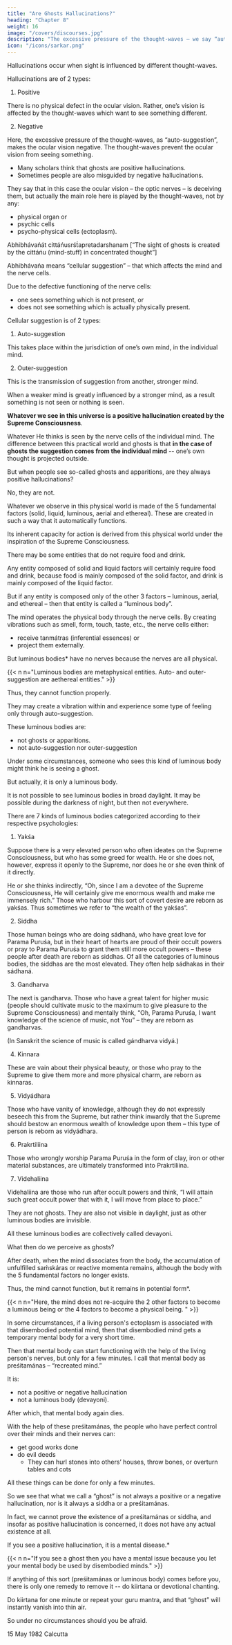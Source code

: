 ```yaml
---
title: "Are Ghosts Hallucinations?"
heading: "Chapter 8"
weight: 16
image: "/covers/discourses.jpg"
description: "The excessive pressure of the thought-waves – we say “auto-suggestion” – makes the ocular vision negative"
icon: "/icons/sarkar.png"
---
```




Hallucinations occur when sight<!--  the ocular vision --> is influenced by different thought-waves. 

Hallucinations are of 2 types:

1. Positive

There is no physical defect in the ocular vision. Rather, one’s vision is affected by the thought-waves which want to see something different.

2. Negative

Here, the excessive pressure of the thought-waves, as “auto-suggestion”, makes the ocular vision negative. The thought-waves prevent the ocular vision from seeing something.
<!-- do not want to see something which is actually present in the -->

- Many scholars think that ghosts are positive hallucinations. 
- Sometimes people are also misguided by negative hallucinations. 

They say that in this case the ocular vision – the optic nerves – is deceiving them, but actually the main role here is played by the thought-waves, not by any:
- physical organ or
- psychic cells
- psycho-physical cells (ectoplasm).

Abhibhávańát cittáńusrśt́apretadarshanam 
[“The sight of ghosts is created by the cittáńu (mind-stuff) in concentrated thought”]

Abhibhávańa means “cellular suggestion” – that which affects the mind and the nerve cells.

Due to the defective functioning of the nerve cells:
- one sees something which is not present, or
- does not see something which is actually physically present. 

Cellular suggestion is of 2 types:

1. Auto-suggestion

This takes place within the jurisdiction of one’s own mind, in the individual mind.


2. Outer-suggestion

This is the transmission of suggestion from another, stronger mind. 


When a weaker mind is greatly influenced by a stronger mind, as a result something is not seen or nothing is seen.

**Whatever we see in this universe is a positive hallucination created by the Supreme Consciousness**.

Whatever He thinks is seen by the nerve cells of the individual mind. The difference between this practical world and ghosts is that **in the case of ghosts the suggestion comes from the individual mind** -- one’s own thought is projected outside.

But when people see so-called ghosts and apparitions, are they always positive hallucinations? 

No, they are not. 

Whatever we observe in this physical world is made of the 5 fundamental factors (solid, liquid, luminous, aerial and ethereal). These are created in such a way that it automatically functions. 

Its inherent capacity for action is derived from this physical world under the inspiration of the Supreme Consciousness.

There may be some entities that do not require food and drink. 

Any entity composed of solid and liquid factors will certainly require food and drink, because food is mainly composed of the solid factor, and drink is mainly composed of the liquid factor. 

But if any entity is composed only of the other 3 factors – luminous, aerial, and ethereal – then that entity is called a “luminous body”.

The mind operates the physical body through the nerve cells. By creating vibrations such as smell, form, touch, taste, etc., the nerve cells either:
- receive tanmátras (inferential essences) or 
- project them externally. 

But luminous bodies* have no nerves because the nerves are all physical.

{{< n n="Luminous bodies are metaphysical entities. Auto- and outer- suggestion are aethereal entities." >}}

Thus, they cannot function properly. 

They may create a vibration within and experience some type of feeling only through auto-suggestion.

These luminous bodies are:
- not ghosts or apparitions. 
- not auto-suggestion nor outer-suggestion

Under some circumstances, someone who sees this kind of luminous body might think he is seeing a ghost. 

But actually, it is only a luminous body.

It is not possible to see luminous bodies in broad daylight. It may be possible during the darkness of night, but then not everywhere.


There are 7 kinds of luminous bodies categorized according to their respective psychologies:

1. Yakśa

Suppose there is a very elevated person who often ideates on the Supreme Consciousness, but who has some greed for wealth. He or she does not, however, express it openly to the Supreme, nor does he or she even think of it directly. 

He or she thinks indirectly, “Oh, since I am a devotee of the Supreme Consciousness, He will certainly give me enormous wealth and make me immensely rich.” Those who harbour this sort of covert desire are reborn as yakśas. Thus sometimes we refer to “the wealth of the yakśas”.

2. Siddha

Those human beings who are doing sádhaná, who have great love for Parama Puruśa, but in their heart of hearts are proud of their occult powers or pray to Parama Puruśa to grant them still more occult powers – these people after death are reborn as siddhas. Of all the categories of luminous bodies, the siddhas are the most elevated. They often help sádhakas in their sádhaná.

3. Gandharva

The next is gandharva. Those who have a great talent for higher music (people should cultivate music to the maximum to give pleasure to the Supreme Consciousness) and mentally think, “Oh, Parama Puruśa, I want knowledge of the science of music, not You” – they are reborn as gandharvas. 

(In Sanskrit the science of music is called gándharva vidyá.) 


4. Kinnara

These are vain about their physical beauty, or those who pray to the Supreme to give them more and more physical charm, are reborn as kinnaras.

5. Vidyádhara

Those who have vanity of knowledge, although they do not expressly beseech this from the Supreme, but rather think inwardly that the Supreme should bestow an enormous wealth of knowledge upon them – this type of person is reborn as vidyádhara.

6. Prakrtiliina

Those who wrongly worship Parama Puruśa in the form of clay, iron or other material substances, are ultimately transformed into Prakrtiliina.


7. Videhaliina

Videhaliina are those who run after occult powers and think, “I will attain such great occult power that with it, I will move from place to place.” 


<!-- Vidyádhara is also a luminous body. -->



<!-- They are also luminous bodies. -->

They are not ghosts. They are also not visible in daylight, just as other luminous bodies are invisible.


All these luminous bodies are collectively called devayoni. 


<!-- They are not ghosts, nor are they positive or negative hallucinations. -->


<!-- Thus ghosts are not positive hallucinations, or negative hallucinations, or siddhas or devayonis.  -->


What then do we perceive as ghosts?

<!-- Then is there any such things as ghosts? Not exactly ghosts, but there is something like that. -->

After death, when the mind dissociates from the body, the accumulation of unfulfilled saḿskáras or reactive momenta remains, although the body with the 5 fundamental factors no longer exists. 

Thus, the mind cannot function, but it remains in potential form*.

{{< n n="Here, the mind does not re-acquire the 2 other factors to become a luminous being or the 4 factors to become a physical being. " >}}


In some circumstances, if a living person's ectoplasm is associated with that disembodied potential mind, then that disembodied mind gets a temporary mental body for a very short time. 

Then that mental body can start functioning with the help of the living person's nerves, but only for a few minutes. I call that mental body as preśitamánas – “recreated mind.”

It is:
- not a positive or negative hallucination
- not a luminous body (devayoni).

<!-- A living person’s ectoplasmic cells become the mental body of a dead person for a few minutes until –  -->

After which, that mental body again dies. 
<!-- cells and nerve fibres -->

With the help of these preśitamánas, the people who have perfect control over their minds and their nerves can:
- get good works done 
- do evil deeds
  - They can hurl stones into others’ houses, throw bones, or overturn tables and cots

All these things can be done for only a few minutes.

So we see that what we call a “ghost” is not always a positive or a negative hallucination, nor is it always a siddha or a preśitamánas.

In fact, we cannot prove the existence of a preśitamánas or siddha, and insofar as positive hallucination is concerned, it does not have any actual existence at all.

If you see a positive hallucination, it is a mental disease.*

{{< n n="If you see a ghost then you have a mental issue because you let your mental body be used by disembodied minds." >}} 


If anything of this sort (preśitamánas or luminous body) comes before you, there is only one remedy to remove it -- do kiirtana or devotional chanting. 

Do kiirtana for one minute or repeat your guru mantra, and that “ghost” will instantly vanish into thin air. 

So under no circumstances should you be afraid.


15 May 1982 Calcutta
